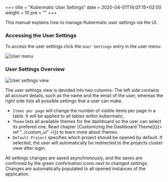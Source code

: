 +++
title = "Kubermatic User Settings"
date = 2020-04-01T14:07:15+02:00
weight = 10
pre = "<b></b>"
+++

This manual explains how to manage Kubermatic user settings via the UI.

### Accessing the User Settings
To access the user settings click the `User Settings` entry in the user menu:

![User menu](/img/master/advanced/user-settings/menu.png)

### User Settings Overview

![User settings view](/img/master/advanced/user-settings/view.png)

The user settings view is devided into two columns: 
The left side contains all account details, such as the name and the email of the user, whereas the right side lists all possible settings that a user can make. 

* `Items per page` will change the number of visible items per page in a table. It will be applied to all tables within kubermatic.
* `Theme` lists all available themes for the dashboard so the user can select its prefered one. Read chapter [Customizing the Dashboard Theme]({{< ref "../custom_ui" >}}) to learn more about themes.
* `Default Project` specifies which project should be opened by default. If selected, the user will automatically be redirected to the projects cluster view after login.

All settings changes are saved asynchronously, and the saves are confirmed by the green confirmation icons next to changed settings. Changes are automatically populated to all opened instances of the application.

